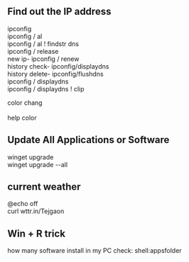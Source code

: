 <h2>Find out the IP address</h2>
                     ipconfig</br>
                     ipconfig / al</br>
                     ipconfig / al ! findstr dns</br>
                     ipconfig / release</br>
       new ip-         ipconfig / renew </br>
history check-         ipconfig/displaydns</br>
history delete-        ipconfig/flushdns</br>
                     ipconfig / displaydns</br>
                     ipconfig / displaydns ! clip</br>

color chang</br>  
       help color</br>

<h2>Update All Applications or Software</h2>
                            winget upgrade</br>
                            winget upgrade --all </br>



<h2>current weather</h2>
                            @echo off</br>
                            curl wttr.in/Tejgaon</br>


<h2>Win + R trick</h2>


how many software install in my PC check: shell:appsfolder</br>

